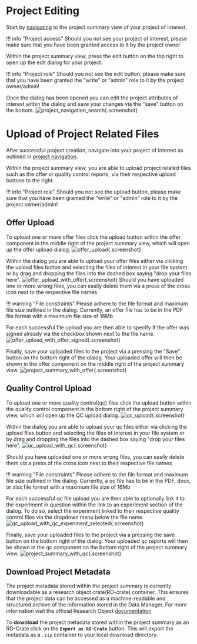 # Project Editing

Start by [navigating](project_introduction.md#project-navigation) to the project summary view of your project of interest.

!!! info "Project access"
    Should you not see your project of interest, 
    please make sure that you have been granted access to it by the project owner

Within the project summary view, press the edit button on the top right to open up the edit dialog for your project.

!!! info "Project role"
    Should you not see the edit button,
    please make sure that you have been granted the "write" or "admin" role to it by the project owner/admin!

Once the dialog has been opened you can edit the project attributes of interest 
within the dialog and save your changes via the "save" button on the bottom.
![project_navigation_search](images/project_edit.png){.screenshot}

# Upload of Project Related Files

After successful project creation, navigate into your project of interest as outlined in
[project navigation](project_introduction.md#project-navigation).

Within the project summary view, you are able to upload project related files such as the offer or quality control reports,
via their respective upload buttons to the right.

!!! info "Project role"
    Should you not see the upload button,
    please make sure that you have been granted the "write" or "admin" role to it by the project owner/admin!

## Offer Upload

To upload one or more offer files click the upload button within the offer component in the middle right of the project summary view, 
which will open up the offer upload dialog.
![offer_upload](images/offer_upload.png){.screenshot}

Within the dialog you are able to upload your offer files either via clicking the upload files button and selecting the files of interest in your file system 
or by drag and dropping the files into the dashed box saying "drop your files here".
![offer_upload_with_offer](images/offer_upload_with_offer.png){.screenshot}
Should you have uploaded one or more wrong files, 
you can easily delete them via a press of the cross icon next to the respective file names

!!! warning "File constraints"
    Please adhere to the file format and maximum file size outlined in the dialog.
    Currently, an offer file has to be in the PDF file format with a maximum file size of 16Mb

For each successful file upload you are then able to specify if the offer was signed already 
via the checkbox shown next to the file name.
![offer_upload_with_offer_signed](images/offer_upload_with_offer_signed.png){.screenshot}

Finally, save your uploaded files to the project via a pressing the "Save" button on the bottom right of the dialog. 
Your uploaded offer will then be shown in the offer component on the middle right of the project summary view.
![project_summary_with_offer](images/project_summary_with_offer.png){.screenshot}

## Quality Control Upload

To upload one or more quality control(qc) files click the upload button within the quality control component in the bottom right of the project summary view, 
which will open up the QC upload dialog.
![qc_upload](images/qc_upload.png){.screenshot}

Within the dialog you are able to upload your qc files either via clicking the upload files button and selecting the files of interest in your file system
or by drag and dropping the files into the dashed box saying "drop your files here".
![qc_upload_with_qc](images/qc_upload_with_qc.png){.screenshot}

Should you have uploaded one or more wrong files,
you can easily delete them via a press of the cross icon next to their respective file names

!!! warning "File constraints"
    Please adhere to the file format and maximum file size outlined in the dialog.
    Currently, a qc file has to be in the PDF, docx, or xlsx file format with a maximum file size of 16Mb

For each successful qc file upload you are then able to optionally link it to the experiment in question 
within the link to an experiment section of the dialog.
To do so, select the experiment linked to their respective quality control files via the dropdown menu below the file name.
![qc_upload_with_qc_experiment_selected](images/qc_upload_with_qc_experiment_selected.png){.screenshot}

Finally, save your uploaded files to the project via a pressing the save button on the bottom right of the dialog.
Your uploaded qc reports will then be shown in the qc component on the bottom right of the project summary view.
![project_summary_with_qc](images/project_summary_with_qc.png){.screenshot}

## Download Project Metadata

The project metadata stored within the project summary is currently downloadable as a research object crate(RO-crate) container.
This ensures that the project data can be accessed as a machine-readable and structured archive of the information stored in the Data Manager. 
For more information visit the official Research Object [documentation](https://www.researchobject.org/ro-crate/about_ro_crate)

To **download** the project metadata stored within the project summary as an RO-Crate click on the **`Export as RO-Crate`** button.
This will export the metadata as a `.zip` container to your local download directory.
